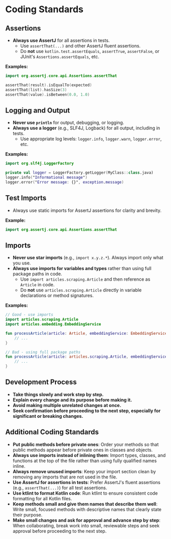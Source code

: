 # Coding Standards

## Assertions
- **Always use AssertJ** for all assertions in tests.
    - Use `assertThat(...)` and other AssertJ fluent assertions.
    - Do **not** use `kotlin.test.assertEquals`, `assertTrue`, `assertFalse`, or JUnit's `Assertions.assertEquals`, etc.

**Examples:**
```kotlin
import org.assertj.core.api.Assertions.assertThat

assertThat(result).isEqualTo(expected)
assertThat(list).hasSize(3)
assertThat(value).isBetween(0.0, 1.0)
```

## Logging and Output
- **Never use `println`** for output, debugging, or logging.
- **Always use a logger** (e.g., SLF4J, Logback) for all output, including in tests.
    - Use appropriate log levels: `logger.info`, `logger.warn`, `logger.error`, etc.

**Examples:**
```kotlin
import org.slf4j.LoggerFactory

private val logger = LoggerFactory.getLogger(MyClass::class.java)
logger.info("Informational message")
logger.error("Error message: {}", exception.message)
```

## Test Imports
- Always use static imports for AssertJ assertions for clarity and brevity.

**Example:**
```kotlin
import org.assertj.core.api.Assertions.assertThat
```

## Imports
- **Never use star imports** (e.g., `import x.y.z.*`). Always import only what you use.
- **Always use imports for variables and types** rather than using full package paths in code.
    - Use `import articles.scraping.Article` and then reference as `Article` in code.
    - Do **not** use `articles.scraping.Article` directly in variable declarations or method signatures.

**Examples:**
```kotlin
// Good - use imports
import articles.scraping.Article
import articles.embedding.EmbeddingService

fun processArticle(article: Article, embeddingService: EmbeddingService) {
    // ...
}

// Bad - using full package paths
fun processArticle(article: articles.scraping.Article, embeddingService: articles.embedding.EmbeddingService) {
    // ...
}
```

## Development Process
- **Take things slowly and work step by step.**
- **Explain every change and its purpose before making it.**
- **Avoid making multiple unrelated changes at once.**
- **Seek confirmation before proceeding to the next step, especially for significant or breaking changes.**

## Additional Coding Standards

- **Put public methods before private ones**: Order your methods so that public methods appear before private ones in classes and objects.
- **Always use imports instead of inlining them**: Import types, classes, and functions at the top of the file rather than using fully qualified names inline.
- **Always remove unused imports**: Keep your import section clean by removing any imports that are not used in the file.
- **Use AssertJ for assertions in tests**: Prefer AssertJ's fluent assertions (e.g., `assertThat(...)`) for all test assertions.
- **Use ktlint to format Kotlin code**: Run ktlint to ensure consistent code formatting for all Kotlin files.
- **Keep methods small and give them names that describe them well**: Write small, focused methods with descriptive names that clearly state their purpose.
- **Make small changes and ask for approval and advance step by step**: When collaborating, break work into small, reviewable steps and seek approval before proceeding to the next step. 